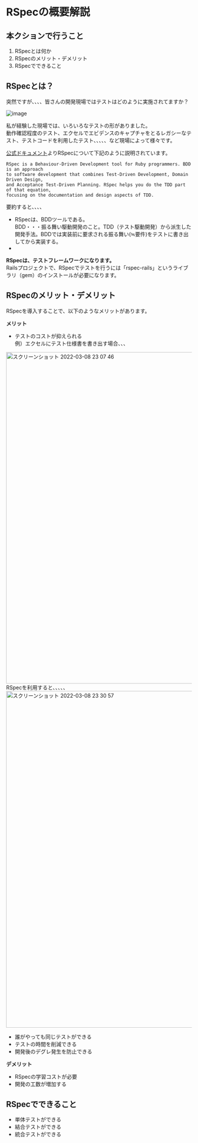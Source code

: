 # RSpecの概要解説
## 本クションで行うこと
1. RSpecとは何か
2. RSpecのメリット・デメリット
3. RSpecでできること

## RSpecとは？

突然ですが、、、、皆さんの開発現場ではテストはどのように実施されてますか？  

![image](https://user-images.githubusercontent.com/52161269/157041610-880f46a7-5bc7-4366-bdec-9982b269fa74.png)


私が経験した現場では、いろいろなテストの形がありました。  
動作確認程度のテスト、エクセルでエビデンスのキャプチャをとるレガシーなテスト、テストコードを利用したテスト、、、、、など現場によって様々です。


[公式ドキュメント](https://relishapp.com/rspec/)よりRSpecについて下記のように説明されています。
```
RSpec is a Behaviour-Driven Development tool for Ruby programmers. BDD is an approach
to software development that combines Test-Driven Development, Domain Driven Design,
and Acceptance Test-Driven Planning. RSpec helps you do the TDD part of that equation,
focusing on the documentation and design aspects of TDD.
```

要約すると、、、、
- RSpecは、BDDツールである。  
BDD・・・振る舞い駆動開発のこと。TDD（テスト駆動開発）から派生した開発手法。BDDでは実装前に要求される振る舞い(≒要件)をテストに書き出してから実装する。
- 



**RSpecは、テストフレームワークになります。**  
Railsプロジェクトで、RSpecでテストを行うには「rspec-rails」というライブラリ（gem）のインストールが必要になります。



## RSpecのメリット・デメリット

RSpecを導入することで、以下のようなメリットがあります。

**メリット**
- テストのコストが抑えられる  
例）エクセルにテスト仕様書を書き出す場合、、、  
<img width="898" alt="スクリーンショット 2022-03-08 23 07 46" src="https://user-images.githubusercontent.com/52161269/157253926-1606b105-94ed-42fc-9082-c87288fcc717.png">
    RSpecを利用すると、、、、、
<img width="912" alt="スクリーンショット 2022-03-08 23 30 57" src="https://user-images.githubusercontent.com/52161269/157258416-5bad2eb7-9c5f-4ca9-9f63-57ddf44ef52b.png">

- 誰がやっても同じテストができる
- テストの時間を削減できる
- 開発後のデグレ発生を防止できる


**デメリット**
- RSpecの学習コストが必要
- 開発の工数が増加する


## RSpecでできること

- 単体テストができる
- 結合テストができる
- 統合テストができる






